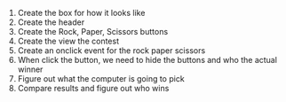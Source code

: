 1. Create the box for how it looks like
2. Create the header
3. Create the Rock, Paper, Scissors buttons
4. Create the view the contest
5. Create an onclick event for the rock paper scissors
6. When click the button, we need to hide the buttons and who the actual winner
7. Figure out what the computer is going to pick
8. Compare results and figure out who wins 